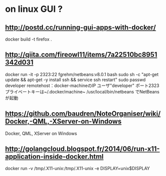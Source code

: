 # on linux GUI ?

## http://postd.cc/running-gui-apps-with-docker/
docker build -t firefox .
## http://qiita.com/fireowl11/items/7a22510bc8951342d031
docker run -it -p 2323:22 fgrehm/netbeans:v8.0.1 bash 
sudo sh -c "apt-get update && apt-get -y install ssh && service ssh restart"
sudo passwd developer 
remotehost：docker-machineのIP
ユーザ"developer"
ポート2323
プライベートキーは~/.docker/machine~
/usr/local/bin/netbeans でNetBeansが起動

## https://github.com/baudren/NoteOrganiser/wiki/Docker,-QML,-XServer-on-Windows
Docker, QML, XServer on Windows


## http://golangcloud.blogspot.fr/2014/06/run-x11-application-inside-docker.html
docker run -v /tmp/.X11-unix:/tmp/.X11-unix -e DISPLAY=unix$DISPLAY
